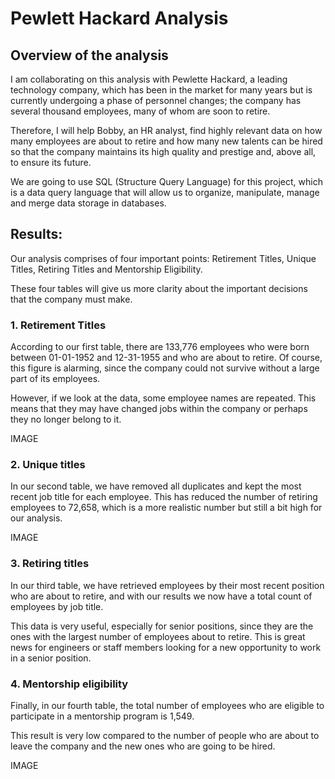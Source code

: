 # Pewlett Hackard Analysis

## Overview of the analysis

I am collaborating on this analysis with Pewlette Hackard, a leading technology company, which has been in the market for many years but is currently undergoing a phase of personnel changes; the company has several thousand employees, many of whom are soon to retire.

Therefore, I will help Bobby, an HR analyst, find highly relevant data on how many employees are about to retire and how many new talents can be hired so that the company maintains its high quality and prestige and, above all, to ensure its future.

We are going to use SQL (Structure Query Language) for this project, which is a data query language that will allow us to organize, manipulate, manage and merge data storage in databases.


## Results: 

Our analysis comprises of four important points: Retirement Titles, Unique Titles, Retiring Titles and Mentorship Eligibility.

These four tables will give us more clarity about the important decisions that the company must make.

### 1.	Retirement Titles

According to our first table, there are 133,776 employees who were born between 01-01-1952 and 12-31-1955 and who are about to retire. Of course, this figure is alarming, since the company could not survive without a large part of its employees.

However, if we look at the data, some employee names are repeated. This means that they may have changed jobs within the company or perhaps they no longer belong to it.

IMAGE

### 2.	Unique titles

In our second table, we have removed all duplicates and kept the most recent job title for each employee. This has reduced the number of retiring employees to 72,658, which is a more realistic number but still a bit high for our analysis.

IMAGE

### 3.	Retiring titles

In our third table, we have retrieved employees by their most recent position who are about to retire, and with our results we now have a total count of employees by job title. 

This data is very useful, especially for senior positions, since they are the ones with the largest number of employees about to retire. This is great news for engineers or staff members looking for a new opportunity to work in a senior position.

### 4.	Mentorship eligibility

Finally, in our fourth table, the total number of employees who are eligible to participate in a mentorship program is 1,549.

This result is very low compared to the number of people who are about to leave the company and the new ones who are going to be hired.

IMAGE

